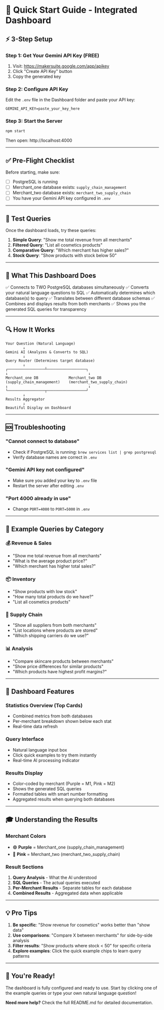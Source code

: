 # 🚀 Quick Start Guide - Integrated Dashboard

## ⚡ 3-Step Setup

### Step 1: Get Your Gemini API Key (FREE)

1. Visit: https://makersuite.google.com/app/apikey
2. Click "Create API Key" button
3. Copy the generated key

### Step 2: Configure API Key

Edit the `.env` file in the Dashboard folder and paste your API key:

```env
GEMINI_API_KEY=paste_your_key_here
```

### Step 3: Start the Server

```bash
npm start
```

Then open: http://localhost:4000

---

## ✅ Pre-Flight Checklist

Before starting, make sure:

- [ ] PostgreSQL is running
- [ ] Merchant_one database exists: `supply_chain_management`
- [ ] Merchant_two database exists: `merchant_two_supply_chain`
- [ ] You have your Gemini API key configured in `.env`

---

## 🧪 Test Queries

Once the dashboard loads, try these queries:

1. **Simple Query**: "Show me total revenue from all merchants"
2. **Filtered Query**: "List all cosmetics products"
3. **Comparative Query**: "Which merchant has higher sales?"
4. **Stock Query**: "Show products with stock below 50"

---

## 🎯 What This Dashboard Does

✅ Connects to TWO PostgreSQL databases simultaneously
✅ Converts your natural language questions to SQL
✅ Automatically determines which database(s) to query
✅ Translates between different database schemas
✅ Combines and displays results from both merchants
✅ Shows you the generated SQL queries for transparency

---

## 🔍 How It Works

```
Your Question (Natural Language)
        ↓
Gemini AI (Analyzes & Converts to SQL)
        ↓
Query Router (Determines target database)
        ↓
┌─────────────────┴──────────────────┐
↓                                     ↓
Merchant_one DB              Merchant_two DB
(supply_chain_management)    (merchant_two_supply_chain)
↓                                     ↓
└─────────────────┬──────────────────┘
        ↓
Results Aggregator
        ↓
Beautiful Display on Dashboard
```

---

## 🆘 Troubleshooting

### "Cannot connect to database"
- Check if PostgreSQL is running: `brew services list | grep postgresql`
- Verify database names are correct in `.env`

### "Gemini API key not configured"
- Make sure you added your key to `.env` file
- Restart the server after editing `.env`

### "Port 4000 already in use"
- Change `PORT=4000` to `PORT=5000` in `.env`

---

## 📖 Example Queries by Category

### 💰 Revenue & Sales
- "Show me total revenue from all merchants"
- "What is the average product price?"
- "Which merchant has higher total sales?"

### 📦 Inventory
- "Show products with low stock"
- "How many total products do we have?"
- "List all cosmetics products"

### 🚚 Supply Chain
- "Show all suppliers from both merchants"
- "List locations where products are stored"
- "Which shipping carriers do we use?"

### 📊 Analysis
- "Compare skincare products between merchants"
- "Show price differences for similar products"
- "Which products have highest profit margins?"

---

## 🎨 Dashboard Features

### Statistics Overview (Top Cards)
- Combined metrics from both databases
- Per-merchant breakdown shown below each stat
- Real-time data refresh

### Query Interface
- Natural language input box
- Click quick examples to try them instantly
- Real-time AI processing indicator

### Results Display
- Color-coded by merchant (Purple = M1, Pink = M2)
- Shows the generated SQL queries
- Formatted tables with smart number formatting
- Aggregated results when querying both databases

---

## 🎓 Understanding the Results

### Merchant Colors
- 🟣 **Purple** = Merchant_one (supply_chain_management)
- 🩷 **Pink** = Merchant_two (merchant_two_supply_chain)

### Result Sections
1. **Query Analysis** - What the AI understood
2. **SQL Queries** - The actual queries executed
3. **Per-Merchant Results** - Separate tables for each database
4. **Combined Results** - Aggregated data when applicable

---

## 💡 Pro Tips

1. **Be specific**: "Show revenue for cosmetics" works better than "show data"
2. **Use comparisons**: "Compare X between merchants" for side-by-side analysis
3. **Filter results**: "Show products where stock < 50" for specific criteria
4. **Explore examples**: Click the quick example chips to learn query patterns

---

## 🎉 You're Ready!

The dashboard is fully configured and ready to use. Start by clicking one of the example queries or type your own natural language question!

**Need more help?** Check the full README.md for detailed documentation.
